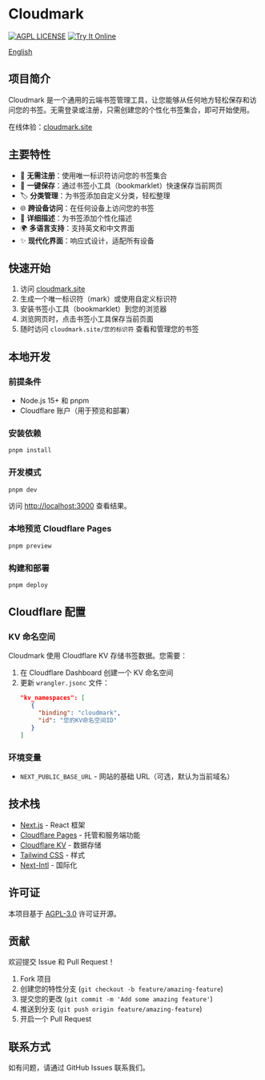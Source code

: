 # Cloudmark

[![AGPL LICENSE](https://img.shields.io/badge/LICENSE-AGPL-blue.svg)](https://www.gnu.org/licenses/agpl-3.0.html)
[![Try It Online](https://img.shields.io/badge/TryIt-Online-orange.svg)](https://cloudmark.site)

[English](README.md)

## 项目简介

Cloudmark 是一个通用的云端书签管理工具，让您能够从任何地方轻松保存和访问您的书签。无需登录或注册，只需创建您的个性化书签集合，即可开始使用。

在线体验：[cloudmark.site](https://cloudmark.site)

## 主要特性

- 🔑 **无需注册**：使用唯一标识符访问您的书签集合
- 🔖 **一键保存**：通过书签小工具（bookmarklet）快速保存当前网页
- 🏷️ **分类管理**：为书签添加自定义分类，轻松整理
- 🌐 **跨设备访问**：在任何设备上访问您的书签
- 📝 **详细描述**：为书签添加个性化描述
- 🌍 **多语言支持**：支持英文和中文界面
- ✨ **现代化界面**：响应式设计，适配所有设备

## 快速开始

1. 访问 [cloudmark.site](https://cloudmark.site)
2. 生成一个唯一标识符（mark）或使用自定义标识符
3. 安装书签小工具（bookmarklet）到您的浏览器
4. 浏览网页时，点击书签小工具保存当前页面
5. 随时访问 `cloudmark.site/您的标识符` 查看和管理您的书签

## 本地开发

### 前提条件

- Node.js 15+ 和 pnpm
- Cloudflare 账户（用于预览和部署）

### 安装依赖

```bash
pnpm install
```

### 开发模式

```bash
pnpm dev
```

访问 [http://localhost:3000](http://localhost:3000) 查看结果。

### 本地预览 Cloudflare Pages

```bash
pnpm preview
```

### 构建和部署

```bash
pnpm deploy
```

## Cloudflare 配置

### KV 命名空间

Cloudmark 使用 Cloudflare KV 存储书签数据。您需要：

1. 在 Cloudflare Dashboard 创建一个 KV 命名空间
2. 更新 `wrangler.jsonc` 文件：
   ```json
   "kv_namespaces": [
      {
        "binding": "cloudmark",
        "id": "您的KV命名空间ID"
      }
   ]
   ```

### 环境变量

- `NEXT_PUBLIC_BASE_URL` - 网站的基础 URL（可选，默认为当前域名）

## 技术栈

- [Next.js](https://nextjs.org/) - React 框架
- [Cloudflare Pages](https://pages.cloudflare.com/) - 托管和服务端功能
- [Cloudflare KV](https://developers.cloudflare.com/workers/runtime-apis/kv/) - 数据存储
- [Tailwind CSS](https://tailwindcss.com/) - 样式
- [Next-Intl](https://next-intl-docs.vercel.app/) - 国际化

## 许可证

本项目基于 [AGPL-3.0](https://www.gnu.org/licenses/agpl-3.0.html) 许可证开源。

## 贡献

欢迎提交 Issue 和 Pull Request！

1. Fork 项目
2. 创建您的特性分支 (`git checkout -b feature/amazing-feature`)
3. 提交您的更改 (`git commit -m 'Add some amazing feature'`)
4. 推送到分支 (`git push origin feature/amazing-feature`)
5. 开启一个 Pull Request

## 联系方式

如有问题，请通过 GitHub Issues 联系我们。
